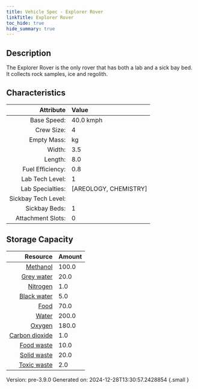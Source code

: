 ```yaml
---
title: Vehicle Spec - Explorer Rover
linkTitle: Explorer Rover
toc_hide: true
hide_summary: true
---
```

## Description
The Explorer Rover is the only rover that has both a lab and a sick bay bed. &#10;&#9;&#9;&#9;It collects rock samples, ice and regolith.

## Characteristics

| Attribute      | Value |
|--------:|:------|
|Base Speed:|40.0 kmph|
|Crew Size:|4|
|Empty Mass:| kg|
|Width:|3.5|
|Length:|8.0|
|Fuel Efficiency:|0.8|
|Lab Tech Level:|1|
|Lab Specialties:|[AREOLOGY, CHEMISTRY]|
|Sickbay Tech Level:||
|Sickbay Beds:|1|
|Attachment Slots:|0|


## Storage Capacity

| Resource      | Amount |
|--------:|:------|
|[Methanol](/docs/definitions/resource/methanol)|100.0|
|[Grey water](/docs/definitions/resource/grey-water)|20.0|
|[Nitrogen](/docs/definitions/resource/nitrogen)|1.0|
|[Black water](/docs/definitions/resource/black-water)|5.0|
|[Food](/docs/definitions/resource/food)|70.0|
|[Water](/docs/definitions/resource/water)|200.0|
|[Oxygen](/docs/definitions/resource/oxygen)|180.0|
|[Carbon dioxide](/docs/definitions/resource/carbon-dioxide)|1.0|
|[Food waste](/docs/definitions/resource/food-waste)|10.0|
|[Solid waste](/docs/definitions/resource/solid-waste)|20.0|
|[Toxic waste](/docs/definitions/resource/toxic-waste)|2.0|

Version: pre-3.9.0 Generated on: 2024-12-28T13:30:57.2428854
{.small }